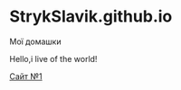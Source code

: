 # StrykSlavik.github.io
Мої домашки

Hello,i live of the world!

[Сайт №1](StrykSlavik.Github.io/Site/index.html "Мой первый сайт!")
